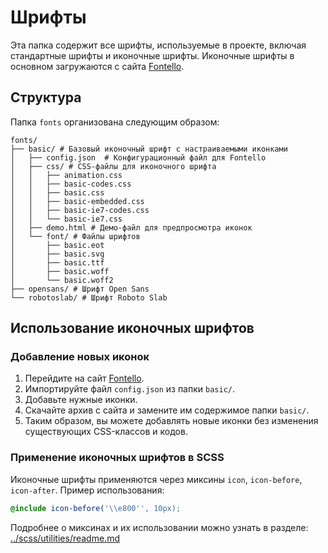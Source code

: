 # Шрифты

Эта папка содержит все шрифты, используемые в проекте, включая стандартные шрифты и иконочные шрифты. Иконочные шрифты в основном загружаются с сайта [Fontello](https://fontello.com/).
## Структура

Папка `fonts` организована следующим образом:
```
fonts/
├── basic/ # Базовый иконочный шрифт с настраиваемыми иконками
│   ├── config.json  # Конфигурационный файл для Fontello
│   ├── css/ # CSS-файлы для иконочного шрифта
│   │   ├── animation.css
│   │   ├── basic-codes.css
│   │   ├── basic.css
│   │   ├── basic-embedded.css
│   │   ├── basic-ie7-codes.css
│   │   └── basic-ie7.css
│   ├── demo.html # Демо-файл для предпросмотра иконок
│   └── font/ # Файлы шрифтов
│       ├── basic.eot
│       ├── basic.svg
│       ├── basic.ttf
│       ├── basic.woff
│       └── basic.woff2
├── opensans/ # Шрифт Open Sans
└── robotoslab/ # Шрифт Roboto Slab
```

## Использование иконочных шрифтов

### Добавление новых иконок

1. Перейдите на сайт [Fontello](https://fontello.com/).
2. Импортируйте файл `config.json` из папки `basic/`.
3. Добавьте нужные иконки.
4. Скачайте архив с сайта и замените им содержимое папки `basic/`.
5. Таким образом, вы можете добавлять новые иконки без изменения существующих CSS-классов и кодов.

### Применение иконочных шрифтов в SCSS

Иконочные шрифты применяются через миксины `icon`, `icon-before`, `icon-after`. Пример использования:

```scss
@include icon-before('\\e800'', 10px);
```

Подробнее о миксинах и их использовании можно узнать в разделе: [../scss/utilities/readme.md](../scss/utilities/README.md)
